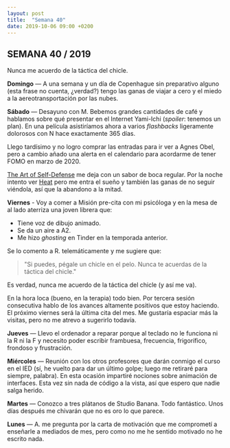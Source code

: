 ```yaml
---
layout: post
title:  "Semana 40"
date: 2019-10-06 09:00 +0200
---
```


## SEMANA 40 / 2019

<p class="Intro">Nunca me acuerdo de la táctica del chicle.</p>

**Domingo** — A una semana y un día de Copenhague sin preparativo alguno (esta frase no cuenta, ¿verdad?) tengo las ganas de viajar a cero y el miedo a la aereotransportación por las nubes.

**Sábado** — Desayuno con M. Bebemos grandes cantidades de café y hablamos sobre qué presentar en el Internet Yami-Ichi (*spoiler*: tenemos un plan). En una película asistiríamos ahora a varios *flashbacks* ligeramente dolorosos con N hace exactamente 365 días.

Llego tardísimo y no logro comprar las entradas para ir ver a Agnes Obel, pero a cambio añado una alerta en el calendario para acordarme de tener FOMO en marzo de 2020.

[The Art of Self-Defense](https://letterboxd.com/javier/film/the-art-of-self-defense-2019) me deja con un sabor de boca regular. Por la noche intento ver [Heat](https://letterboxd.com/film/heat-1995) pero me entra el sueño y también las ganas de no seguir viéndola, así que la abandono a la mitad.

**Viernes** - Voy a comer a Misión pre-cita con mi psicóloga y en la mesa de al lado aterriza una joven librera que: 

- Tiene voz de dibujo animado.
- Se da un aire a A2.
- Me hizo *ghosting* en Tinder en la temporada anterior.

Se lo comento a R. telemáticamente y me sugiere que:

> "Si puedes, pégale un chicle en el pelo. Nunca te acuerdas de la táctica del chicle."

Es verdad, nunca me acuerdo de la táctica del chicle (y así me va).

En la hora loca (bueno, en la terapia) todo bien. Por tercera sesión consecutiva hablo de los avances altamente positivos que estoy haciendo. El próximo viernes será la última cita del mes. Me gustaría espaciar más la visitas, pero no me atrevo a sugerirlo todavía.

**Jueves** — Llevo el ordenador a reparar porque al teclado no le funciona ni la R ni la F y necesito poder escribir frambuesa, frecuencia, frigorífico, frondoso y frustración.

**Miércoles** — Reunión con los otros profesores que darán conmigo el curso en el IED (sí, he vuelto para dar un último golpe; luego me retiraré para siempre, palabra). En esta ocasión impartiré nociones sobre animación de interfaces. Esta vez sin nada de código a la vista, así que espero que nadie salga herido.

**Martes** — Conozco a tres plátanos de Studio Banana. Todo fantástico. Unos días después me chivarán que no es oro lo que parece.

**Lunes** — A. me pregunta por la carta de motivación que me comprometí a enseñarle a mediados de mes, pero como no me he sentido motivado no he escrito nada.
